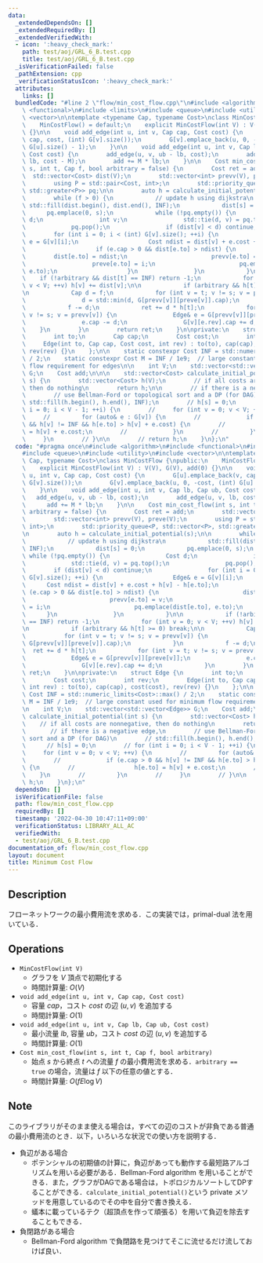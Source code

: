 ```yaml
---
data:
  _extendedDependsOn: []
  _extendedRequiredBy: []
  _extendedVerifiedWith:
  - icon: ':heavy_check_mark:'
    path: test/aoj/GRL_6_B.test.cpp
    title: test/aoj/GRL_6_B.test.cpp
  _isVerificationFailed: false
  _pathExtension: cpp
  _verificationStatusIcon: ':heavy_check_mark:'
  attributes:
    links: []
  bundledCode: "#line 2 \"flow/min_cost_flow.cpp\"\n#include <algorithm>\n#include\
    \ <functional>\n#include <limits>\n#include <queue>\n#include <utility>\n#include\
    \ <vector>\n\ntemplate <typename Cap, typename Cost>\nclass MinCostFlow {\npublic:\n\
    \    MinCostFlow() = default;\n    explicit MinCostFlow(int V) : V(V), G(V), add(0)\
    \ {}\n\n    void add_edge(int u, int v, Cap cap, Cost cost) {\n        G[u].emplace_back(v,\
    \ cap, cost, (int) G[v].size());\n        G[v].emplace_back(u, 0, -cost, (int)\
    \ G[u].size() - 1);\n    }\n\n    void add_edge(int u, int v, Cap lb, Cap ub,\
    \ Cost cost) {\n        add_edge(u, v, ub - lb, cost);\n        add_edge(u, v,\
    \ lb, cost - M);\n        add += M * lb;\n    }\n\n    Cost min_cost_flow(int\
    \ s, int t, Cap f, bool arbitrary = false) {\n        Cost ret = add;\n      \
    \  std::vector<Cost> dist(V);\n        std::vector<int> prevv(V), preve(V);\n\
    \        using P = std::pair<Cost, int>;\n        std::priority_queue<P, std::vector<P>,\
    \ std::greater<P>> pq;\n\n        auto h = calculate_initial_potential(s);\n\n\
    \        while (f > 0) {\n            // update h using dijkstra\n           \
    \ std::fill(dist.begin(), dist.end(), INF);\n            dist[s] = 0;\n      \
    \      pq.emplace(0, s);\n            while (!pq.empty()) {\n                Cost\
    \ d;\n                int v;\n                std::tie(d, v) = pq.top();\n   \
    \             pq.pop();\n                if (dist[v] < d) continue;\n        \
    \        for (int i = 0; i < (int) G[v].size(); ++i) {\n                    Edge&\
    \ e = G[v][i];\n                    Cost ndist = dist[v] + e.cost + h[v] - h[e.to];\n\
    \                    if (e.cap > 0 && dist[e.to] > ndist) {\n                \
    \        dist[e.to] = ndist;\n                        prevv[e.to] = v;\n     \
    \                   preve[e.to] = i;\n                        pq.emplace(dist[e.to],\
    \ e.to);\n                    }\n                }\n            }\n\n        \
    \    if (!arbitrary && dist[t] == INF) return -1;\n            for (int v = 0;\
    \ v < V; ++v) h[v] += dist[v];\n\n            if (arbitrary && h[t] >= 0) break;\n\
    \n            Cap d = f;\n            for (int v = t; v != s; v = prevv[v]) {\n\
    \                d = std::min(d, G[prevv[v]][preve[v]].cap);\n            }\n\
    \            f -= d;\n            ret += d * h[t];\n            for (int v = t;\
    \ v != s; v = prevv[v]) {\n                Edge& e = G[prevv[v]][preve[v]];\n\
    \                e.cap -= d;\n                G[v][e.rev].cap += d;\n        \
    \    }\n        }\n        return ret;\n    }\n\nprivate:\n    struct Edge {\n\
    \        int to;\n        Cap cap;\n        Cost cost;\n        int rev;\n   \
    \     Edge(int to, Cap cap, Cost cost, int rev) : to(to), cap(cap), cost(cost),\
    \ rev(rev) {}\n    };\n\n    static constexpr Cost INF = std::numeric_limits<Cost>::max()\
    \ / 2;\n    static constexpr Cost M = INF / 1e9;  // large constant used for minimum\
    \ flow requirement for edges\n\n    int V;\n    std::vector<std::vector<Edge>>\
    \ G;\n    Cost add;\n\n\n    std::vector<Cost> calculate_initial_potential(int\
    \ s) {\n        std::vector<Cost> h(V);\n        // if all costs are nonnegative,\
    \ then do nothing\n        return h;\n\n        // if there is a negative edge,\n\
    \        // use Bellman-Ford or topological sort and a DP (for DAG)\n        //\
    \ std::fill(h.begin(), h.end(), INF);\n        // h[s] = 0;\n        // for (int\
    \ i = 0; i < V - 1; ++i) {\n        //     for (int v = 0; v < V; ++v) {\n   \
    \     //         for (auto& e : G[v]) {\n        //             if (e.cap > 0\
    \ && h[v] != INF && h[e.to] > h[v] + e.cost) {\n        //                 h[e.to]\
    \ = h[v] + e.cost;\n        //             }\n        //         }\n        //\
    \     }\n        // }\n\n        // return h;\n    }\n};\n"
  code: "#pragma once\n#include <algorithm>\n#include <functional>\n#include <limits>\n\
    #include <queue>\n#include <utility>\n#include <vector>\n\ntemplate <typename\
    \ Cap, typename Cost>\nclass MinCostFlow {\npublic:\n    MinCostFlow() = default;\n\
    \    explicit MinCostFlow(int V) : V(V), G(V), add(0) {}\n\n    void add_edge(int\
    \ u, int v, Cap cap, Cost cost) {\n        G[u].emplace_back(v, cap, cost, (int)\
    \ G[v].size());\n        G[v].emplace_back(u, 0, -cost, (int) G[u].size() - 1);\n\
    \    }\n\n    void add_edge(int u, int v, Cap lb, Cap ub, Cost cost) {\n     \
    \   add_edge(u, v, ub - lb, cost);\n        add_edge(u, v, lb, cost - M);\n  \
    \      add += M * lb;\n    }\n\n    Cost min_cost_flow(int s, int t, Cap f, bool\
    \ arbitrary = false) {\n        Cost ret = add;\n        std::vector<Cost> dist(V);\n\
    \        std::vector<int> prevv(V), preve(V);\n        using P = std::pair<Cost,\
    \ int>;\n        std::priority_queue<P, std::vector<P>, std::greater<P>> pq;\n\
    \n        auto h = calculate_initial_potential(s);\n\n        while (f > 0) {\n\
    \            // update h using dijkstra\n            std::fill(dist.begin(), dist.end(),\
    \ INF);\n            dist[s] = 0;\n            pq.emplace(0, s);\n           \
    \ while (!pq.empty()) {\n                Cost d;\n                int v;\n   \
    \             std::tie(d, v) = pq.top();\n                pq.pop();\n        \
    \        if (dist[v] < d) continue;\n                for (int i = 0; i < (int)\
    \ G[v].size(); ++i) {\n                    Edge& e = G[v][i];\n              \
    \      Cost ndist = dist[v] + e.cost + h[v] - h[e.to];\n                    if\
    \ (e.cap > 0 && dist[e.to] > ndist) {\n                        dist[e.to] = ndist;\n\
    \                        prevv[e.to] = v;\n                        preve[e.to]\
    \ = i;\n                        pq.emplace(dist[e.to], e.to);\n              \
    \      }\n                }\n            }\n\n            if (!arbitrary && dist[t]\
    \ == INF) return -1;\n            for (int v = 0; v < V; ++v) h[v] += dist[v];\n\
    \n            if (arbitrary && h[t] >= 0) break;\n\n            Cap d = f;\n \
    \           for (int v = t; v != s; v = prevv[v]) {\n                d = std::min(d,\
    \ G[prevv[v]][preve[v]].cap);\n            }\n            f -= d;\n          \
    \  ret += d * h[t];\n            for (int v = t; v != s; v = prevv[v]) {\n   \
    \             Edge& e = G[prevv[v]][preve[v]];\n                e.cap -= d;\n\
    \                G[v][e.rev].cap += d;\n            }\n        }\n        return\
    \ ret;\n    }\n\nprivate:\n    struct Edge {\n        int to;\n        Cap cap;\n\
    \        Cost cost;\n        int rev;\n        Edge(int to, Cap cap, Cost cost,\
    \ int rev) : to(to), cap(cap), cost(cost), rev(rev) {}\n    };\n\n    static constexpr\
    \ Cost INF = std::numeric_limits<Cost>::max() / 2;\n    static constexpr Cost\
    \ M = INF / 1e9;  // large constant used for minimum flow requirement for edges\n\
    \n    int V;\n    std::vector<std::vector<Edge>> G;\n    Cost add;\n\n\n    std::vector<Cost>\
    \ calculate_initial_potential(int s) {\n        std::vector<Cost> h(V);\n    \
    \    // if all costs are nonnegative, then do nothing\n        return h;\n\n \
    \       // if there is a negative edge,\n        // use Bellman-Ford or topological\
    \ sort and a DP (for DAG)\n        // std::fill(h.begin(), h.end(), INF);\n  \
    \      // h[s] = 0;\n        // for (int i = 0; i < V - 1; ++i) {\n        //\
    \     for (int v = 0; v < V; ++v) {\n        //         for (auto& e : G[v]) {\n\
    \        //             if (e.cap > 0 && h[v] != INF && h[e.to] > h[v] + e.cost)\
    \ {\n        //                 h[e.to] = h[v] + e.cost;\n        //         \
    \    }\n        //         }\n        //     }\n        // }\n\n        // return\
    \ h;\n    }\n};\n"
  dependsOn: []
  isVerificationFile: false
  path: flow/min_cost_flow.cpp
  requiredBy: []
  timestamp: '2022-04-30 10:47:11+09:00'
  verificationStatus: LIBRARY_ALL_AC
  verifiedWith:
  - test/aoj/GRL_6_B.test.cpp
documentation_of: flow/min_cost_flow.cpp
layout: document
title: Minimum Cost Flow
---
```


## Description

フローネットワークの最小費用流を求める．この実装では，primal-dual 法を用いている．

## Operations

- `MinCostFlow(int V)`
    - グラフを $V$ 頂点で初期化する
    - 時間計算量: $O(V)$
- `void add_edge(int u, int v, Cap cap, Cost cost)`
    - 容量 $cap$，コスト $cost$ の辺 $(u, v)$ を追加する
    - 時間計算量: $O(1)$
- `void add_edge(int u, int v, Cap lb, Cap ub, Cost cost)`
    - 最小流量 $lb$, 容量 $ub$，コスト $cost$ の辺 $(u, v)$ を追加する
    - 時間計算量: $O(1)$
- `Cost min_cost_flow(int s, int t, Cap f, bool arbitrary)`
    - 始点 $s$ から終点 $t$ への流量 $f$ の最小費用流を求める．`arbitrary == true` の場合，流量は $f$ 以下の任意の値とする．
    - 時間計算量: $O(fE\log V)$

## Note

このライブラリがそのまま使える場合は，すべての辺のコストが非負である普通の最小費用流のとき．以下，いろいろな状況での使い方を説明する．

- 負辺がある場合
    - ポテンシャルの初期値の計算に，負辺があっても動作する最短路アルゴリズムを用いる必要がある．Bellman-Ford algorithm を用いることができる．また，グラフがDAGである場合は，トポロジカルソートしてDPすることができる．`calculate_initial_potential()`という private メソッドを用意しているのでその中を自分で書き換える．
    - 蟻本に載っているテク（超頂点を作って頑張る）を用いて負辺を除去することもできる．
- 負閉路がある場合
    - Bellman-Ford algorithm で負閉路を見つけてそこに流せるだけ流しておけば良い．